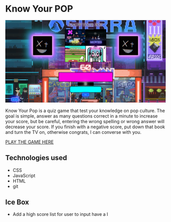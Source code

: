 # **Know Your POP**
![GAME!!](./assets/gamepic.PNG)

Know Your Pop is a quiz game that test your knowledge on pop culture. The goal is simple, answer as many questions correct in a minute to increase your score, but be careful, entering the wrong spelling or wrong answer will decrease your score. If you finish with a negative score, put down that book and turn the TV on, otherwise congrats, I can converse with you.

[PLAY THE GAME HERE](https://know-your-pop.netlify.app)




## **Technologies used**

- CSS
- JavaScript
- HTML
- git




## **Ice Box**

- Add a high score list for user to input have a l
